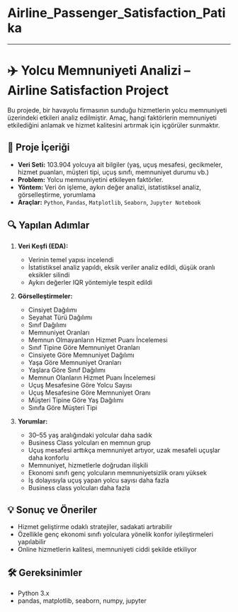 # Airline_Passenger_Satisfaction_Patika

-----------------------------------------------------------------------------------------------------------------------------------------------------------------------------------------------------------------------------------------------

# ✈️ Yolcu Memnuniyeti Analizi – Airline Satisfaction Project

Bu projede, bir havayolu firmasının sunduğu hizmetlerin yolcu memnuniyeti üzerindeki etkileri analiz edilmiştir. Amaç, hangi faktörlerin memnuniyeti etkilediğini anlamak ve hizmet kalitesini artırmak için içgörüler sunmaktır.

## 📁 Proje İçeriği

- **Veri Seti:** 103.904 yolcuya ait bilgiler (yaş, uçuş mesafesi, gecikmeler, hizmet puanları, müşteri tipi, uçuş sınıfı, memnuniyet durumu vb.)
- **Problem:** Yolcu memnuniyetini etkileyen faktörler.
- **Yöntem:** Veri ön işleme, aykırı değer analizi, istatistiksel analiz, görselleştirme, yorumlama
- **Araçlar:** `Python`, `Pandas`, `Matplotlib`, `Seaborn`, `Jupyter Notebook`

## 🔍 Yapılan Adımlar

1. **Veri Keşfi (EDA):**
   - Verinin temel yapısı incelendi
   - İstatistiksel analiz yapıldı, eksik veriler analiz edildi, düşük oranlı eksikler silindi
   - Aykırı değerler IQR yöntemiyle tespit edildi

2. **Görselleştirmeler:**
   - Cinsiyet Dağılımı
   - Seyahat Türü Dağılımı
   - Sınıf Dağılımı
   - Memnuniyet Oranları
   - Memnun Olmayanların Hizmet Puanı İncelemesi
   - Sınıf Tipine Göre Memnuniyet Oranları
   - Cinsiyete Göre Memnuniyet Dağılımı
   - Yaşa Göre Memnuniyet Oranları
   - Yaşlara Göre Sınıf Dağılımı
   - Memnun Olanların Hizmet Puanı İncelemesi
   - Uçuş Mesafesine Göre Yolcu Sayısı
   - Uçuş Mesafesine Göre Memnuniyet Oranı
   - Müşteri Tipine Göre Yaş Dağılımı
   - Sınıfa Göre Müşteri Tipi

3. **Yorumlar:**
   - 30–55 yaş aralığındaki yolcular daha sadık
   - Business Class yolcuları en memnun grup
   - Uçuş mesafesi arttıkça memnuniyet artıyor, uzak mesafeli uçuşlar daha konforlu
   - Memnuniyet, hizmetlerle doğrudan ilişkili
   - Ekonomi sınıfı genç yolcuların memnuniyetsizlik oranı yüksek
   - İş dolayısıyla uçuş yapan yolcu sayısı daha fazla
   - Business class yolcuları daha fazla
  

## 💡 Sonuç ve Öneriler

- Hizmet geliştirme odaklı stratejiler, sadakati artırabilir
- Özellikle genç ekonomi sınıfı yolculara yönelik konfor iyileştirmeleri yapılabilir
- Online hizmetlerin kalitesi, memnuniyeti ciddi şekilde etkiliyor

## 🛠️ Gereksinimler

- Python 3.x
- pandas, matplotlib, seaborn, numpy, jupyter
